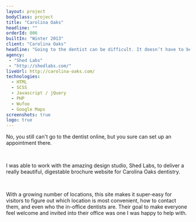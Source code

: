 ```yaml
---
layout: project
bodyClass: project
title: "Carolina Oaks"
headline: ""
orderId: 006
builtIn: "Winter 2013"
client: "Carolina Oaks"
headline: "Going to the dentist can be difficult. It doesn’t have to be."
agency:
 - "Shed Labs"
 - "http://shedlabs.com/"
liveUrl: http://carolina-oaks.com/
technologies:
  - HTML
  - SCSS
  - Javascript / jQuery
  - PHP
  - Wufoo
  - Google Maps
screenshots: true
logo: true
---
```


No, you still can't go to the dentist online, but you sure can set up an appointment there.

<br/>

I was able to work with the amazing design studio, Shed Labs, to deliver a really beautiful, digestable brochure website for Carolina Oaks dentistry.

<br/>

With a growing number of locations, this site makes it super-easy for visitors to figure out which location is most convenient, how to contact them, and even who the in-office dentists are. Their goal to make everyone feel welcome and invited into their office was one I was happy to help with.